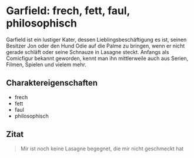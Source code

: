 # Garfield: frech, fett, faul, philosophisch


Garfield ist ein lustiger Kater, dessen Lieblingsbeschäftigung es ist, seinen
Besitzer Jon oder den Hund Odie auf die Palme zu bringen, wenn er nicht gerade
schläft oder seine Schnauze in Lasagne steckt. Anfangs als Comicfigur bekannt geworden,
kennt man ihn mittlerweile auch aus Serien, Filmen, Spielen und vielem mehr.

## Charaktereigenschaften


* frech
* fett
* faul
* philosophisch

## Zitat

> Mir ist noch keine Lasagne begegnet, die mir nicht geschmeckt hat

